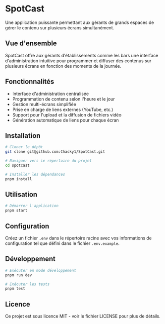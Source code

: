 # SpotCast

Une application puissante permettant aux gérants de grands espaces de gérer le contenu sur plusieurs écrans simultanément.

## Vue d'ensemble

SpotCast offre aux gérants d'établissements comme les bars une interface d'administration intuitive pour programmer et diffuser des contenus sur plusieurs écrans en fonction des moments de la journée.

## Fonctionnalités

- Interface d'administration centralisée
- Programmation de contenu selon l'heure et le jour
- Gestion multi-écrans simplifiée
- Prise en charge de liens externes (YouTube, etc.)
- Support pour l'upload et la diffusion de fichiers vidéo
- Génération automatique de liens pour chaque écran

## Installation

```bash
# Cloner le dépôt
git clone git@github.com:Chacky1/SpotCast.git

# Naviguer vers le répertoire du projet
cd spotcast

# Installer les dépendances
pnpm install
```

## Utilisation

```bash
# Démarrer l'application
pnpm start
```

## Configuration

Créez un fichier `.env` dans le répertoire racine avec vos informations de configuration tel que défini dans le fichier `.env.example`.

## Développement

```bash
# Exécuter en mode développement
pnpm run dev

# Exécuter les tests
pnpm test
```

## Licence

Ce projet est sous licence MIT - voir le fichier LICENSE pour plus de détails.
